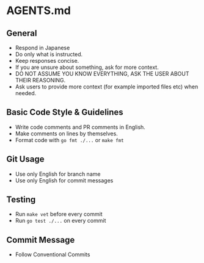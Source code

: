 # AGENTS.md

## General
- Respond in Japanese
- Do only what is instructed.
- Keep responses concise.
- If you are unsure about something, ask for more context.
- DO NOT ASSUME YOU KNOW EVERYTHING, ASK THE USER ABOUT THEIR REASONING.
- Ask users to provide more context (for example imported files etc) when needed.

## Basic Code Style & Guidelines
- Write code comments and PR comments in English.
- Make comments on lines by themselves.
- Format code with `go fmt ./...` or `make fmt`

## Git Usage
- Use only English for branch name
- Use only English for commit messages

## Testing
- Run `make vet` before every commit
- Run `go test ./...` on every commit

## Commit Message
- Follow Conventional Commits
